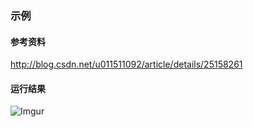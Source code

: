 ### 示例

#### 参考资料
http://blog.csdn.net/u011511092/article/details/25158261

#### 运行结果
![Imgur](https://i.imgur.com/0CMXJ4Y.png)